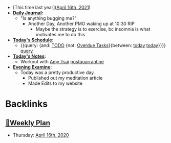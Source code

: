 - [This time last year]([April 16th, 2021](<April 16th, 2021.md>))
- **[Daily Journal](<Daily Journal.md>):**
    - "Is anything bugging me?"
        - Another Day, Another PMO waking up at 10:30 RIP
            - Maybe the strategy is to exercise, bc insomnia is what motivates me to do this
- **[Today's Schedule](<Today's Schedule.md>):**
    - {{query: {and: [TODO](<TODO.md>) {not: [Overdue Tasks](<Overdue Tasks.md>)}{between: [today](<today.md>) [today](<today.md>)}}}} [query](<query.md>)
- **[Today's Notes](<Today's Notes.md>):**
    - Workout with [Amy Tsai](<Amy Tsai.md>) [postquarrantine](<postquarrantine.md>)
- **[Evening Examine](<Evening Examine.md>):**
    - Today was a pretty productive day.
        - Published out my meditation article
        - Made Edits to my website

# Backlinks
## [📑Weekly Plan](<📑Weekly Plan.md>)
- Thursday: [April 16th, 2020](<April 16th, 2020.md>)


